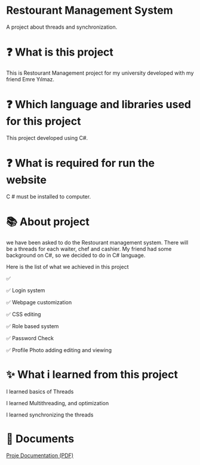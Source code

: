  # Restourant Management System
  A project about threads and synchronization.

 # :question: What is this project
 This is Restourant Management project for my university developed with my friend Emre Yılmaz.

 # :question: Which language and libraries used for this project
 This project developed using C#.

 # :question: What is required for run the website
  C # must be installed to computer.

 # :books: About project
  we have been asked to do the Restourant management system. There will be a threads for each waiter, chef and cashier. My friend had some background on C#, so we decided to do in C# language.

  Here is the list of what we achieved in this project

  :white_check_mark: 

  :white_check_mark: Login system

  :white_check_mark: Webpage customization

  :white_check_mark: CSS editing

  :white_check_mark: Role based system

  :white_check_mark: Password Check

  :white_check_mark: Profile Photo adding editing and viewing
  


 # :sparkles: What i learned from this project
  
  I learned basics of Threads

  I learned Multithreading, and optimization

  I learned synchronizing the threads

# :paperclip: Documents

[Proje Documentation (PDF)](https://github.com/SellTrack/Restaurant-Management-System/blob/main/Restourant%20Management%20System/Yazlab%2023-24%20Fall%20v1.pdf)
